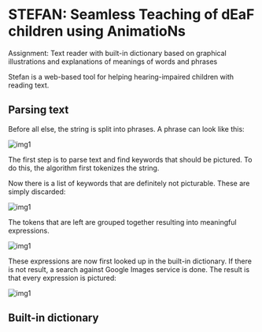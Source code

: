 # STEFAN: Seamless Teaching of dEaF children using AnimatioNs

Assignment: Text reader with built-in dictionary based on graphical illustrations and explanations of meanings of words and phrases

Stefan is a web-based tool for helping hearing-impaired children with reading text.

## Parsing text

Before all else, the string is split into phrases. A phrase can look like this:

![img1](https://github.com/vojto/stefan-client/raw/master/doc/images/Slide1_Part1.png)

The first step is to parse text and find keywords that should be pictured. To do this, the algorithm first tokenizes the string.

Now there is a list of keywords that are definitely not picturable. These are simply discarded:

![img1](https://github.com/vojto/stefan-client/raw/master/doc/images/Slide1_Part2.png)

The tokens that are left are grouped together resulting into meaningful expressions.

![img1](https://github.com/vojto/stefan-client/raw/master/doc/images/Slide1_Part3.png) 

These expressions are now first looked up in the built-in dictionary. If there is not result, a search against Google Images service is done. The result is that every expression is pictured:

![img1](https://github.com/vojto/stefan-client/raw/master/doc/images/Slide1_Part4.png)

## Built-in dictionary

